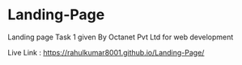 # Landing-Page
Landing page Task 1 given By Octanet Pvt Ltd for web development 

Live Link : https://rahulkumar8001.github.io/Landing-Page/
